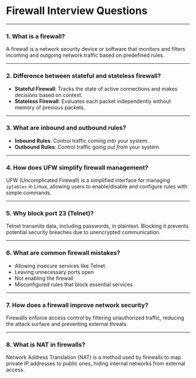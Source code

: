 # Firewall Interview Questions

---

### 1. What is a firewall?
A firewall is a network security device or software that monitors and filters incoming and outgoing network traffic based on predefined rules.

---

### 2. Difference between stateful and stateless firewall?
- **Stateful Firewall**: Tracks the state of active connections and makes decisions based on context.
- **Stateless Firewall**: Evaluates each packet independently without memory of previous packets.

---

### 3. What are inbound and outbound rules?
- **Inbound Rules**: Control traffic coming *into* your system.
- **Outbound Rules**: Control traffic going *out from* your system.

---

### 4. How does UFW simplify firewall management?
UFW (Uncomplicated Firewall) is a simplified interface for managing `iptables` in Linux, allowing users to enable/disable and configure rules with simple commands.

---

### 5. Why block port 23 (Telnet)?
Telnet transmits data, including passwords, in plaintext. Blocking it prevents potential security breaches due to unencrypted communication.

---

### 6. What are common firewall mistakes?
- Allowing insecure services like Telnet
- Leaving unnecessary ports open
- Not enabling the firewall
- Misconfigured rules that block essential services

---

### 7. How does a firewall improve network security?
Firewalls enforce access control by filtering unauthorized traffic, reducing the attack surface and preventing external threats.

---

### 8. What is NAT in firewalls?
Network Address Translation (NAT) is a method used by firewalls to map private IP addresses to public ones, hiding internal networks from external access.

